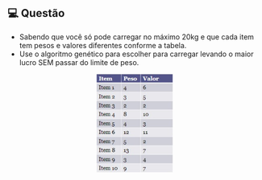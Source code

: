 ## 💻 Questão

- Sabendo que você só pode carregar no máximo 20kg e que cada item tem pesos e valores diferentes conforme a tabela.
- Use o algoritmo genético para escolher para carregar levando o maior lucro SEM passar do limite de peso.

<p align="center">
  <img alt="Tabela de Itens" src=".github/tabela-itens.jpeg" width="30%">
</p>


